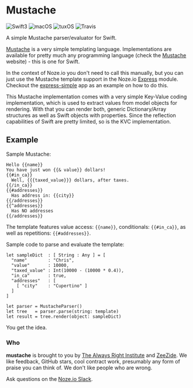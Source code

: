 # Mustache

![Swift3](https://img.shields.io/badge/swift-3-blue.svg)
![macOS](https://img.shields.io/badge/os-macOS-green.svg?style=flat)
![tuxOS](https://img.shields.io/badge/os-tuxOS-green.svg?style=flat)
![Travis](https://travis-ci.org/AlwaysRightInstitute/mustache.svg?branch=develop)

A simple Mustache parser/evaluator for Swift.

[Mustache](http://mustache.github.io) is a very simple templating language.
Implementations are available for pretty much any programming language
(check the [Mustache](http://mustache.github.io) website) - this is one for
Swift.

In the context of Noze.io you don't need to call this manually,
but you can just use the Mustache template support in the
Noze.io [Express](../express) module.
Checkout the [express-simple](../../Samples/express-simple) app as an example
on how to do this.

This Mustache implementation comes with a very simple Key-Value coding
implementation, which is used to extract values from model objects for
rendering.
With that you can render both, generic Dictionary/Array structures as well
as Swift objects with properties.
Since the reflection capabilities of Swift are pretty limited, so is the
KVC implementation.

## Example

Sample Mustache:

    Hello {{name}}
    You have just won {{& value}} dollars!
    {{#in_ca}}
      Well, {{{taxed_value}}} dollars, after taxes.
    {{/in_ca}}
    {{#addresses}}
      Has address in: {{city}}
    {{/addresses}}
    {{^addresses}}
      Has NO addresses
    {{/addresses}}

The template features value access: `{{name}}`,
conditionals: `{{#in_ca}}`,
as well as repetitions: `{{#addresses}}`.

Sample code to parse and evaluate the template:

    let sampleDict  : [ String : Any ] = [
      "name"        : "Chris",
      "value"       : 10000,
      "taxed_value" : Int(10000 - (10000 * 0.4)),
      "in_ca"       : true,
      "addresses"   : [
        [ "city"    : "Cupertino" ]
      ]
    ]
    
    let parser = MustacheParser()
    let tree   = parser.parse(string: template)
    let result = tree.render(object: sampleDict)

You get the idea.

### Who

**mustache** is brought to you by
[The Always Right Institute](http://www.alwaysrightinstitute.com)
and
[ZeeZide](http://zeezide.de).
We like feedback, GitHub stars, cool contract work,
presumably any form of praise you can think of.
We don't like people who are wrong.

Ask questions on the [Noze.io Slack](http://slack.noze.io).
